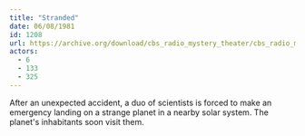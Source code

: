 ```yaml
---
title: "Stranded"
date: 06/08/1981
id: 1208
url: https://archive.org/download/cbs_radio_mystery_theater/cbs_radio_mystery_theater-1201-1250.zip/cbs_radio_mystery_theater-1201-1250%2Fcbsrmt_1208_stranded.mp3
actors:
  - 6
  - 133
  - 325
---
```

After an unexpected accident, a duo of scientists is forced to make an emergency landing on a strange planet in a nearby solar system. The planet's inhabitants soon visit them.
